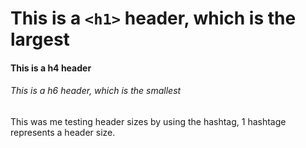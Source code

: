 # This is a `<h1>` header, which is the largest

#### This is a h4 header

###### This is a h6 header, which is the smallest


This was me testing header sizes by using the hashtag, 1 hashtage represents a header size.
